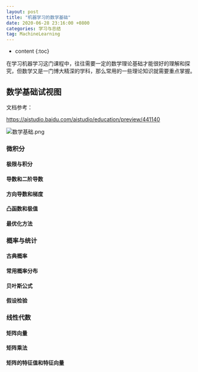 ```yaml
---
layout: post
title: "机器学习的数学基础"
date: 2020-06-28 23:16:00 +0800
categories: 学习与总结
tag: MachineLearning
---
```


* content
{:toc}

在学习机器学习这门课程中，往往需要一定的数学理论基础才能很好的理解和探究，但数学又是一门博大精深的学科，那么常用的一些理论知识就需要重点掌握。

<!-- more -->


## 数学基础试视图

文档参考：

https://aistudio.baidu.com/aistudio/education/preview/441140

![数学基础.png](https://i.loli.net/2020/06/28/QH2owNJugYablT9.png)



### 微积分

#### 极限与积分

#### 导数和二阶导数

#### 方向导数和梯度

#### 凸函数和极值

#### 最优化方法

### 概率与统计

#### 古典概率

#### 常用概率分布

#### 贝叶斯公式

#### 假设检验

### 线性代数

#### 矩阵向量

#### 矩阵乘法

#### 矩阵的特征值和特征向量
